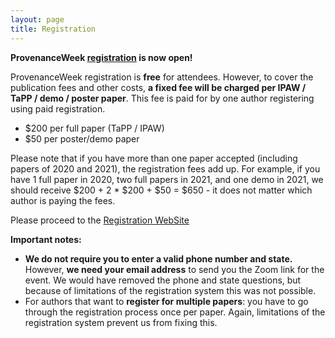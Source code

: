 ```yaml
---
layout: page
title: Registration
---
```


**ProvenanceWeek [registration](https://ecom.uncc.edu/C21561_ustores/web/store_main.jsp?STOREID=247&SINGLESTORE=true) is now open!**

ProvenanceWeek registration is **free** for attendees. However, to cover the publication fees and other costs, **a fixed fee will be charged per IPAW / TaPP / demo / poster paper**. This fee is paid for by one author registering using paid registration.

- $200 per full paper (TaPP / IPAW)
- $50 per poster/demo paper

Please note that if you have more than one paper accepted (including papers of 2020 and 2021), the registration fees add up. For example,    if you have 1 full paper in 2020, two full papers in 2021, and one demo in 2021, we should receive $200 + 2 * $200 + $50 = $650 - it
does not matter which author is paying the fees.

Please proceed to the [Registration WebSite](https://ecom.uncc.edu/C21561_ustores/web/store_main.jsp?STOREID=247&SINGLESTORE=true)


**Important notes:**
- **We do not require you to enter a valid phone number and state.** However, **we need your email address** to send you the Zoom link for the event. We would have removed the phone and state questions, but because of limitations of the registration system this was not possible.
- For authors that want to **register for multiple papers**: you have to go through the registration process once per paper. Again, limitations of the registration system prevent us from fixing this.
